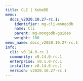 ```yaml
---
title: CLI | KubeDB
menu:
  docs_v2020.10.27-rc.1:
    identifier: mg-cli-mongodb
    name: Cli
    parent: mg-mongodb-guides
    weight: 100
menu_name: docs_v2020.10.27-rc.1
info:
  cli: v0.14.0-rc.1
  community: v0.14.0-rc.1
  enterprise: v0.1.0-rc.1
  installer: v0.14.0-rc.1
  version: v2020.10.27-rc.1
---
```


